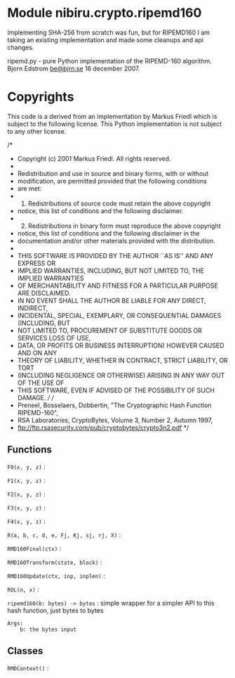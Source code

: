 Module nibiru.crypto.ripemd160
==============================
Implementing SHA-256 from scratch was fun, but for RIPEMD160 I am
taking an existing implementation and made some cleanups and api changes.

ripemd.py - pure Python implementation of the RIPEMD-160 algorithm.
Bjorn Edstrom <be@bjrn.se> 16 december 2007.

Copyrights
==========

This code is a derived from an implementation by Markus Friedl which is
subject to the following license. This Python implementation is not
subject to any other license.

/*
* Copyright (c) 2001 Markus Friedl.  All rights reserved.
*
* Redistribution and use in source and binary forms, with or without
* modification, are permitted provided that the following conditions
* are met:
* 1. Redistributions of source code must retain the above copyright
*    notice, this list of conditions and the following disclaimer.
* 2. Redistributions in binary form must reproduce the above copyright
*    notice, this list of conditions and the following disclaimer in the
*    documentation and/or other materials provided with the distribution.
*
* THIS SOFTWARE IS PROVIDED BY THE AUTHOR ``AS IS'' AND ANY EXPRESS OR
* IMPLIED WARRANTIES, INCLUDING, BUT NOT LIMITED TO, THE IMPLIED WARRANTIES
* OF MERCHANTABILITY AND FITNESS FOR A PARTICULAR PURPOSE ARE DISCLAIMED.
* IN NO EVENT SHALL THE AUTHOR BE LIABLE FOR ANY DIRECT, INDIRECT,
* INCIDENTAL, SPECIAL, EXEMPLARY, OR CONSEQUENTIAL DAMAGES (INCLUDING, BUT
* NOT LIMITED TO, PROCUREMENT OF SUBSTITUTE GOODS OR SERVICES LOSS OF USE,
* DATA, OR PROFITS OR BUSINESS INTERRUPTION) HOWEVER CAUSED AND ON ANY
* THEORY OF LIABILITY, WHETHER IN CONTRACT, STRICT LIABILITY, OR TORT
* (INCLUDING NEGLIGENCE OR OTHERWISE) ARISING IN ANY WAY OUT OF THE USE OF
* THIS SOFTWARE, EVEN IF ADVISED OF THE POSSIBILITY OF SUCH DAMAGE.
*/
/*
* Preneel, Bosselaers, Dobbertin, "The Cryptographic Hash Function RIPEMD-160",
* RSA Laboratories, CryptoBytes, Volume 3, Number 2, Autumn 1997,
* ftp://ftp.rsasecurity.com/pub/cryptobytes/crypto3n2.pdf
*/

Functions
---------


`F0(x, y, z)`
:


`F1(x, y, z)`
:


`F2(x, y, z)`
:


`F3(x, y, z)`
:


`F4(x, y, z)`
:


`R(a, b, c, d, e, Fj, Kj, sj, rj, X)`
:


`RMD160Final(ctx)`
:


`RMD160Transform(state, block)`
:


`RMD160Update(ctx, inp, inplen)`
:


`ROL(n, x)`
:


`ripemd160(b: bytes) ‑> bytes`
:   simple wrapper for a simpler API to this hash function, just bytes to bytes

    Args:
        b: the bytes input

Classes
-------

`RMDContext()`
:
